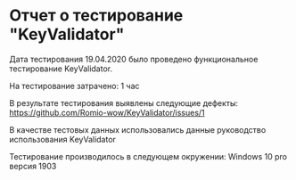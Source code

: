 # Отчет о тестирование "KeyValidator"  #
 Дата тестирования 19.04.2020 было проведено функциональное тестирование KeyValidator.
 
 На тестирование затрачено: 1 час

 В результате тестирования выявлены следующие дефекты:
 https://github.com/Romio-wow/KeyValidator/issues/1

 В качестве тестовых данных использовались данные
 руководство использования KeyValidator

 Тестирование производилось в следующем окружении:
 Windows 10 pro версия 1903
